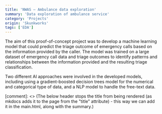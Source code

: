 ```yaml
---
title: 'NWAS – Ambulance data exploration'
summary: 'Data exploration of ambulance service'
category: 'Projects'
origin: 'Skunkworks'
tags: ['EDA']
---
```


The aim of this proof-of-concept project was to develop a machine learning model that could predict the triage outcome of emergency calls based on the information provided by the caller. The model was trained on a large dataset of emergency call data and triage outcomes to identify patterns and relationships between the information provided and the resulting triage classification.

Two different AI approaches were involved in the developed models, including using a gradient-boosted decision trees model for the numerical and categorical type of data, and a NLP model to handle the free-text data.

[comment]: <> (The below header stops the title from being rendered (as mkdocs adds it to the page from the "title" attribute) - this way we can add it in the main.html, along with the summary.)
#